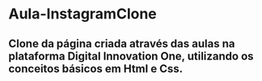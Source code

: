# Aula-InstagramClone
## Clone da página criada através das aulas na plataforma Digital Innovation One, utilizando os conceitos básicos em Html e Css.
